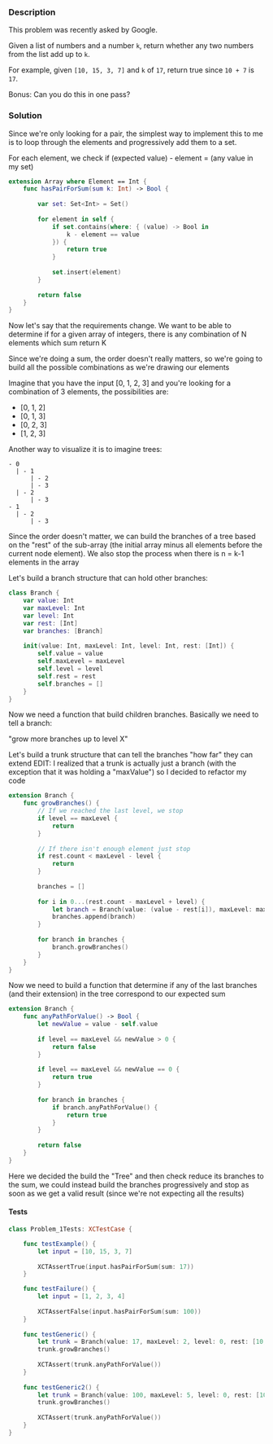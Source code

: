 ### Description

This problem was recently asked by Google.

Given a list of numbers and a number `k`, return whether any two numbers from the list add up to `k`.

For example, given `[10, 15, 3, 7]` and `k` of `17`, return true since `10 + 7` is `17`.

Bonus: Can you do this in one pass?

### Solution

Since we're only looking for a pair, the simplest way to implement this to me is to loop through the elements and progressively add them to a set.
 
For each element, we check if (expected value) - element = (any value in my set)

```swift
extension Array where Element == Int {
    func hasPairForSum(sum k: Int) -> Bool {
        
        var set: Set<Int> = Set()
        
        for element in self {
            if set.contains(where: { (value) -> Bool in
                k - element == value
            }) {
                return true
            }
            
            set.insert(element)
        }
        
        return false
    }
}
```
 
Now let's say that the requirements change. We want to be able to determine if for a given array of integers, there is any combination of N elements which sum return K

Since we're doing a sum, the order doesn't really matters, so we're going to build all the possible combinations as we're drawing our elements

Imagine that you have the input [0, 1, 2, 3] and you're looking for a combination of 3 elements, the possibilities are:

- [0, 1, 2]
- [0, 1, 3]
- [0, 2, 3]
- [1, 2, 3]

Another way to visualize it is to imagine trees:

```
- 0
  | - 1
      | - 2
      | - 3
  | - 2
      | - 3
- 1
  | - 2
      | - 3
```

Since the order doesn't matter, we can build the branches of a tree based on the "rest" of the sub-array (the initial array minus all elements before the current node element). We also stop the process when there is n = k-1 elements in the array

Let's build a branch structure that can hold other branches:

```swift
class Branch {
    var value: Int
    var maxLevel: Int
    var level: Int
    var rest: [Int]
    var branches: [Branch]
    
    init(value: Int, maxLevel: Int, level: Int, rest: [Int]) {
        self.value = value
        self.maxLevel = maxLevel
        self.level = level
        self.rest = rest
        self.branches = []
    }
}
```
 
Now we need a function that build children branches. Basically we need to tell a branch:

"grow more branches up to level X"

Let's build a trunk structure that can tell the branches "how far" they can extend
EDIT: I realized that a trunk is actually just a branch (with the exception that it was holding a "maxValue") so I decided to refactor my code

```swift 
extension Branch {
    func growBranches() {
        // If we reached the last level, we stop
        if level == maxLevel {
            return
        }
        
        // If there isn't enough element just stop
        if rest.count < maxLevel - level {
            return
        }
        
        branches = []
        
        for i in 0...(rest.count - maxLevel + level) {
            let branch = Branch(value: (value - rest[i]), maxLevel: maxLevel, level: level+1, rest: rest.enumerated().filter{ $0.offset != i }.map{ $0.element })
            branches.append(branch)
        }
        
        for branch in branches {
            branch.growBranches()
        }
    }
}
```

Now we need to build a function that determine if any of the last branches (and their extension) in the tree correspond to our expected sum

```swift
extension Branch {
    func anyPathForValue() -> Bool {
        let newValue = value - self.value
        
        if level == maxLevel && newValue > 0 {
            return false
        }
        
        if level == maxLevel && newValue == 0 {
            return true
        }
        
        for branch in branches {
            if branch.anyPathForValue() {
                return true
            }
        }
        
        return false
    }
}
```

Here we decided the build the "Tree" and then check reduce its branches to the sum, we could instead build the branches progressively and stop as soon as we get a valid result (since we're not expecting all the results)

#### Tests

```swift
class Problem_1Tests: XCTestCase {

    func testExample() {
        let input = [10, 15, 3, 7]
        
        XCTAssertTrue(input.hasPairForSum(sum: 17))
    }

    func testFailure() {
        let input = [1, 2, 3, 4]
        
        XCTAssertFalse(input.hasPairForSum(sum: 100))
    }
    
    func testGeneric() {
        let trunk = Branch(value: 17, maxLevel: 2, level: 0, rest: [10, 15, 3, 7])
        trunk.growBranches()
        
        XCTAssert(trunk.anyPathForValue())
    }
    
    func testGeneric2() {
        let trunk = Branch(value: 100, maxLevel: 5, level: 0, rest: [10, 6, 12, 890, 10, 10, 20, 5, 10, 90, 12, 22, 9, 10])
        trunk.growBranches()
        
        XCTAssert(trunk.anyPathForValue())
    }
}
```